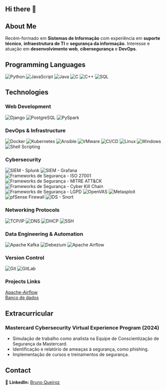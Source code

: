 ## Hi there 👋

## About Me

Recém-formado em **Sistemas de Informação** com experiência em **suporte técnico**, **infraestrutura de TI** e **segurança da informação**. Interesse e atuação em **desenvolvimento web**, **cibersegurança** e **DevOps**.

## Programming Languages

![Python](https://img.shields.io/badge/-Python-000?&logo=Python)
![JavaScript](https://img.shields.io/badge/-JavaScript-000?&logo=JavaScript)
![Java](https://img.shields.io/badge/-Java-000?&logo=Java)
![C](https://img.shields.io/badge/-C-000?&logo=C)
![C++](https://img.shields.io/badge/-C++-000?&logo=c%2b%2b&logoColor=00599C)
![SQL](https://img.shields.io/badge/-SQL-000?&logo=MySQL)

## Technologies

### Web Development

![Django](https://img.shields.io/badge/-Django-000?&logo=Django)
![PostgreSQL](https://img.shields.io/badge/-PostgreSQL-000?&logo=PostgreSQL)
![PySpark](https://img.shields.io/badge/-PySpark-000?&logo=Apache-Spark)

### DevOps & Infrastructure

![Docker](https://img.shields.io/badge/-Docker-000?&logo=Docker)
![Kubernetes](https://img.shields.io/badge/-Kubernetes-000?&logo=Kubernetes)
![Ansible](https://img.shields.io/badge/-Ansible-000?&logo=Ansible)
![VMware](https://img.shields.io/badge/-VMware-000?&logo=VMware)
![CI/CD](https://img.shields.io/badge/-CI/CD-000?&logo=DevOps)
![Linux](https://img.shields.io/badge/-Linux-000?&logo=Linux)
![Windows](https://img.shields.io/badge/-Windows-000?&logo=Windows)
![Shell Scripting](https://img.shields.io/badge/-Shell%20Scripting-000?&logo=GNUBash)

### Cybersecurity

![SIEM - Splunk](https://img.shields.io/badge/-Splunk-000?&logo=Splunk)
![SIEM - Grafana](https://img.shields.io/badge/-Grafana-000?&logo=Grafana)
![Frameworks de Segurança - ISO 27001](https://img.shields.io/badge/-ISO%2027001-000?&logo=Security)
![Frameworks de Segurança - MITRE ATT&CK](https://img.shields.io/badge/-MITRE%20ATT&CK-000?&logo=Security)
![Frameworks de Segurança - Cyber Kill Chain](https://img.shields.io/badge/-Cyber%20Kill%20Chain-000?&logo=Security)
![Frameworks de Segurança - LGPD](https://img.shields.io/badge/-LGPD-000?&logo=Security)
![OpenVAS](https://img.shields.io/badge/-OpenVAS-000?&logo=Security)
![Metasploit](https://img.shields.io/badge/-Metasploit-000?&logo=Security)
![pfSense Firewall](https://img.shields.io/badge/-pfSense-000?&logo=Security)
![IDS - Snort](https://img.shields.io/badge/-Snort-000?&logo=Security)

### Networking Protocols

![TCP/IP](https://img.shields.io/badge/-TCP/IP-000?&logo=Network)
![DNS](https://img.shields.io/badge/-DNS-000?&logo=Network)
![DHCP](https://img.shields.io/badge/-DHCP-000?&logo=Network)
![SSH](https://img.shields.io/badge/-SSH-000?&logo=Network)

### Data Engineering & Automation

![Apache Kafka](https://img.shields.io/badge/-Apache%20Kafka-000?&logo=Apache-Kafka)
![Debezium](https://img.shields.io/badge/-Debezium-000?&logo=Data-Integration)
![Apache Airflow](https://img.shields.io/badge/-Apache%20Airflow-000?&logo=Apache-Airflow)

### Version Control

![Git](https://img.shields.io/badge/-Git-000?&logo=Git)
![GitLab](https://img.shields.io/badge/-GitLab-000?&logo=GitLab)

### Projects Links

[Apache-Airflow](https://github.com/wtnhrr/Apache-Airflow/) \
[Banco de dados](https://github.com/wtnhrr/-BD-Gerenciamento-de-ativos-de-seguranca)


## Extracurricular
### Mastercard Cybersecurity Virtual Experience Program (2024)
- Simulação de trabalho como analista na Equipe de Conscientização de Segurança da Mastercard.
- Identificação e relatório de ameaças à segurança, como phishing.
- Implementação de cursos e treinamentos de segurança.

## Contact
🔗 **LinkedIn:** [Bruno Queiroz](https://www.linkedin.com/in/bruno-queiroz-50417a192/)  
